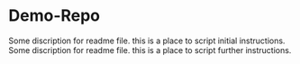 # Demo-Repo


Some discription for readme file. this is a place to script initial instructions.
Some discription for readme file. this is a place to script further instructions.
